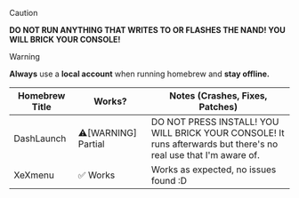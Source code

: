 > [!CAUTION]
> **DO NOT RUN ANYTHING THAT WRITES TO OR FLASHES THE NAND! YOU WILL BRICK YOUR CONSOLE!**

> [!WARNING]
> **Always** use a **local account** when running homebrew and **stay offline.**

| Homebrew Title     | Works?      | Notes (Crashes, Fixes, Patches) |
|--------------------|-------------|---------------------------------|
| DashLaunch         | ⚠[WARNING] Partial  | DO NOT PRESS INSTALL! YOU WILL BRICK YOUR CONSOLE! It runs afterwards but there's no real use that I'm aware of. |
| XeXmenu            | ✅ Works    | Works as expected, no issues found :D |
